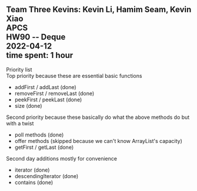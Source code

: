  Team Three Kevins: Kevin Li, Hamim Seam, Kevin Xiao  
 APCS  
 HW90 -- Deque  
 2022-04-12  
 time spent: 1 hour  
---
Priority list  
Top priority because these are essential basic functions
* addFirst / addLast (done)
* removeFirst / removeLast (done)
* peekFirst / peekLast (done)
* size (done)

Second priority because these basically do what the above methods do but with a twist
* poll methods (done)
* offer methods (skipped because we can't know ArrayList's capacity)
* getFirst / getLast (done)

Second day additions mostly for convenience
* iterator (done)
* descendingIterator (done)
* contains (done)


